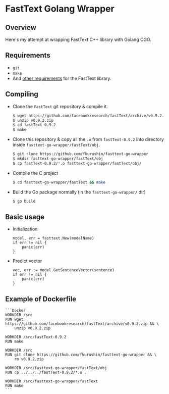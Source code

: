 # FastText Golang Wrapper

## Overview

Here's my attempt at wrapping FastText C++ library with Golang CGO.

## Requirements

- `git`
- `make`
- And [other requirements](https://github.com/facebookresearch/fastText/#requirements) for the FastText library.

## Compiling

- Clone the `FastText` git repository & compile it.

    ```Bash
    $ wget https://github.com/facebookresearch/fastText/archive/v0.9.2.zip
    $ unzip v0.9.2.zip
    $ cd fastText-0.9.2
    $ make
    ```

- Clone this repository & copy all the `.o` from `fastText-0.9.2` into directory inside `fasttext-go-wrapper/fastText/obj`.

    ```Bash
    $ git clone https://github.com/fkurushin/fasttext-go-wrapper
    $ mkdir fasttext-go-wrapper/fastText/obj
    $ cp fastText-0.9.2/*.o fasttext-go-wrapper/fastText/obj/
    ```

- Compile the C project

    ```Bash
    $ cd fasttext-go-wrapper/fastText && make
    ```

- Build the Go package normally (in the `fasttext-go-wrapper/` dir)

    ```Bash
    $ go build
    ```

## Basic usage
- Initialization
    ```
    model, err = fasttext.New(modelName)
    if err != nil {
        panic(err)
    }
    ```
    
- Predict vector
    ```
    vec, err := model.GetSentenceVector(sentence)
    if err != nil {
        panic(err)
    }
    ```
## Example of Dockerfile 
    ```Docker
    WORKDIR /src
    RUN wget https://github.com/facebookresearch/fastText/archive/v0.9.2.zip && \
        unzip v0.9.2.zip

    WORKDIR /src/fastText-0.9.2
    RUN make

    WORKDIR /src
    RUN git clone https://github.com/fkurushin/fasttext-go-wrapper && \
        rm v0.9.2.zip

    WORKDIR /src/fasttext-go-wrapper/fastText/obj
    RUN cp ../../../fastText-0.9.2/*.o .

    WORKDIR /src/fasttext-go-wrapper/fastText
    RUN make
    ```
